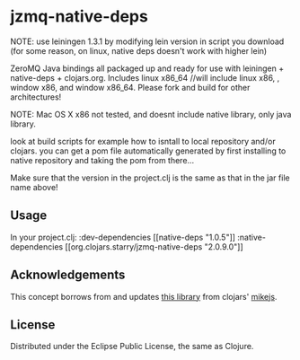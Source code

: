 # jzmq-native-deps
NOTE: use leiningen 1.3.1 by modifying lein version in script you download (for some reason, on linux, native deps doesn't work with higher lein)

ZeroMQ Java bindings all packaged up and ready for use with leiningen + native-deps + clojars.org.
Includes linux x86_64 //will include  linux x86, , window x86, and window x86_64. Please fork and build for other architectures!

NOTE: Mac OS X x86 not tested, and doesnt include native library, only java library.

look at build scripts for example how to isntall to local repository and/or clojars. you can get a pom file automatically generated
by first installing to native repository and taking the pom from there...

Make sure that the version in the project.clj is the same as that in the jar file name above!

## Usage

In your project.clj:
    :dev-dependencies [[native-deps "1.0.5"]]
    :native-dependencies [[org.clojars.starry/jzmq-native-deps "2.0.9.0"]] 
## Acknowledgements 

This concept borrows from and updates [this library](http://clojars.org/org.clojars.mikejs/jzmq-native-deps) from clojars' [mikejs](http://clojars.org/users/mikejs).

## License

Distributed under the Eclipse Public License, the same as Clojure.
